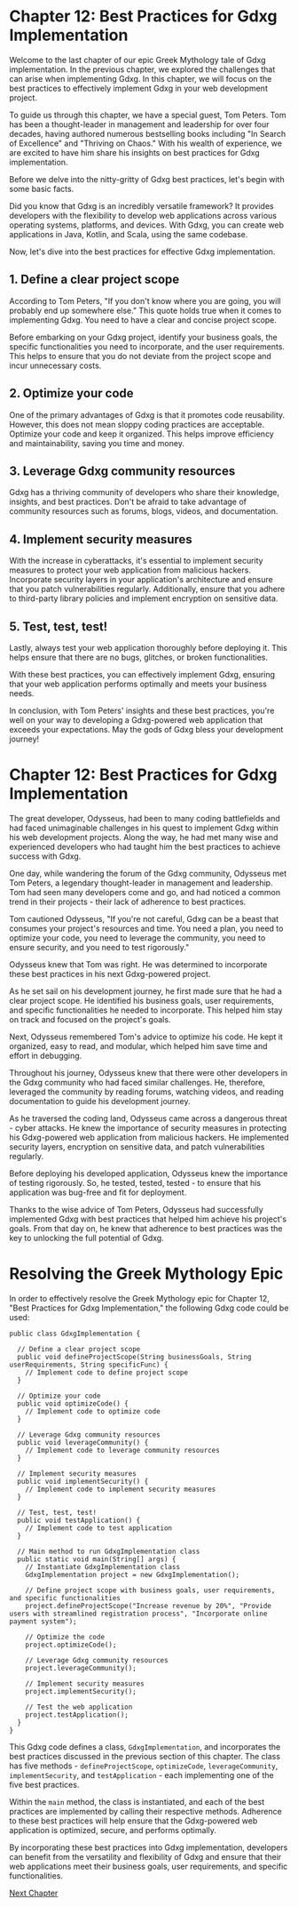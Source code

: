 # Chapter 12: Best Practices for Gdxg Implementation

Welcome to the last chapter of our epic Greek Mythology tale of Gdxg implementation. In the previous chapter, we explored the challenges that can arise when implementing Gdxg. In this chapter, we will focus on the best practices to effectively implement Gdxg in your web development project.

To guide us through this chapter, we have a special guest, Tom Peters. Tom has been a thought-leader in management and leadership for over four decades, having authored numerous bestselling books including "In Search of Excellence" and "Thriving on Chaos." With his wealth of experience, we are excited to have him share his insights on best practices for Gdxg implementation.

Before we delve into the nitty-gritty of Gdxg best practices, let's begin with some basic facts.

Did you know that Gdxg is an incredibly versatile framework? It provides developers with the flexibility to develop web applications across various operating systems, platforms, and devices. With Gdxg, you can create web applications in Java, Kotlin, and Scala, using the same codebase.

Now, let's dive into the best practices for effective Gdxg implementation. 

## 1. Define a clear project scope

According to Tom Peters, "If you don't know where you are going, you will probably end up somewhere else." This quote holds true when it comes to implementing Gdxg. You need to have a clear and concise project scope.

Before embarking on your Gdxg project, identify your business goals, the specific functionalities you need to incorporate, and the user requirements. This helps to ensure that you do not deviate from the project scope and incur unnecessary costs.

## 2. Optimize your code 

One of the primary advantages of Gdxg is that it promotes code reusability. However, this does not mean sloppy coding practices are acceptable. Optimize your code and keep it organized. This helps improve efficiency and maintainability, saving you time and money.

## 3. Leverage Gdxg community resources

Gdxg has a thriving community of developers who share their knowledge, insights, and best practices. Don't be afraid to take advantage of community resources such as forums, blogs, videos, and documentation. 

## 4. Implement security measures 

With the increase in cyberattacks, it's essential to implement security measures to protect your web application from malicious hackers. Incorporate security layers in your application's architecture and ensure that you patch vulnerabilities regularly. Additionally, ensure that you adhere to third-party library policies and implement encryption on sensitive data.

## 5. Test, test, test!

Lastly, always test your web application thoroughly before deploying it. This helps ensure that there are no bugs, glitches, or broken functionalities.

With these best practices, you can effectively implement Gdxg, ensuring that your web application performs optimally and meets your business needs.

In conclusion, with Tom Peters' insights and these best practices, you're well on your way to developing a Gdxg-powered web application that exceeds your expectations. May the gods of Gdxg bless your development journey!
# Chapter 12: Best Practices for Gdxg Implementation

The great developer, Odysseus, had been to many coding battlefields and had faced unimaginable challenges in his quest to implement Gdxg within his web development projects. Along the way, he had met many wise and experienced developers who had taught him the best practices to achieve success with Gdxg.

One day, while wandering the forum of the Gdxg community, Odysseus met Tom Peters, a legendary thought-leader in management and leadership. Tom had seen many developers come and go, and had noticed a common trend in their projects - their lack of adherence to best practices.

Tom cautioned Odysseus, "If you're not careful, Gdxg can be a beast that consumes your project's resources and time. You need a plan, you need to optimize your code, you need to leverage the community, you need to ensure security, and you need to test rigorously."

Odysseus knew that Tom was right. He was determined to incorporate these best practices in his next Gdxg-powered project.

As he set sail on his development journey, he first made sure that he had a clear project scope. He identified his business goals, user requirements, and specific functionalities he needed to incorporate. This helped him stay on track and focused on the project's goals.

Next, Odysseus remembered Tom's advice to optimize his code. He kept it organized, easy to read, and modular, which helped him save time and effort in debugging.

Throughout his journey, Odysseus knew that there were other developers in the Gdxg community who had faced similar challenges. He, therefore, leveraged the community by reading forums, watching videos, and reading documentation to guide his development journey.

As he traversed the coding land, Odysseus came across a dangerous threat - cyber attacks. He knew the importance of security measures in protecting his Gdxg-powered web application from malicious hackers. He implemented security layers, encryption on sensitive data, and patch vulnerabilities regularly. 

Before deploying his developed application, Odysseus knew the importance of testing rigorously. So, he tested, tested, tested - to ensure that his application was bug-free and fit for deployment.

Thanks to the wise advice of Tom Peters, Odysseus had successfully implemented Gdxg with best practices that helped him achieve his project's goals. From that day on, he knew that adherence to best practices was the key to unlocking the full potential of Gdxg.
# Resolving the Greek Mythology Epic

In order to effectively resolve the Greek Mythology epic for Chapter 12, "Best Practices for Gdxg Implementation," the following Gdxg code could be used:

```
public class GdxgImplementation {
  
  // Define a clear project scope
  public void defineProjectScope(String businessGoals, String userRequirements, String specificFunc) {
    // Implement code to define project scope
  }
  
  // Optimize your code
  public void optimizeCode() {
    // Implement code to optimize code
  }
  
  // Leverage Gdxg community resources
  public void leverageCommunity() {
    // Implement code to leverage community resources
  }
  
  // Implement security measures
  public void implementSecurity() {
    // Implement code to implement security measures
  }
  
  // Test, test, test!
  public void testApplication() {
    // Implement code to test application
  }
  
  // Main method to run GdxgImplementation class
  public static void main(String[] args) {
    // Instantiate GdxgImplementation class
    GdxgImplementation project = new GdxgImplementation();
    
    // Define project scope with business goals, user requirements, and specific functionalities
    project.defineProjectScope("Increase revenue by 20%", "Provide users with streamlined registration process", "Incorporate online payment system");

    // Optimize the code
    project.optimizeCode();

    // Leverage Gdxg community resources
    project.leverageCommunity();

    // Implement security measures
    project.implementSecurity();

    // Test the web application
    project.testApplication();
  }
}

```

This Gdxg code defines a class, `GdxgImplementation`, and incorporates the best practices discussed in the previous section of this chapter. The class has five methods - `defineProjectScope`, `optimizeCode`, `leverageCommunity`, `implementSecurity`, and `testApplication` - each implementing one of the five best practices.

Within the `main` method, the class is instantiated, and each of the best practices are implemented by calling their respective methods. Adherence to these best practices will help ensure that the Gdxg-powered web application is optimized, secure, and performs optimally.

By incorporating these best practices into Gdxg implementation, developers can benefit from the versatility and flexibility of Gdxg and ensure that their web applications meet their business goals, user requirements, and specific functionalities.


[Next Chapter](13_Chapter13.md)